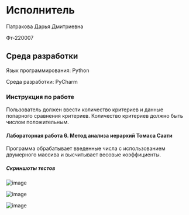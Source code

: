 # Исполнитель
Патракова Дарья Дмитриевна

Фт-220007
## Среда разработки
Язык программирования: Python 

Среда разработки: PyCharm
### Инструкция по работе
Пользователь должен ввести количество критериев и данные попарного сравнения критериев. Количество критериев должно быть числом положительным.
#### Лабораторная работа 6. Метод анализа иерархий Томаса Саати
Программа обрабатывает введенные числа с использованием двумерного массива и высчитывает весовые коэффициенты.
##### Скриншоты тестов

![image](https://github.com/dashenyka/tomaneya/assets/146252024/0d05e348-f986-4fb9-8e7d-12e34edb80c4)

![image](https://github.com/dashenyka/tomaneya/assets/146252024/9123637f-0028-499a-8083-070b3ea11164)

![image](https://github.com/dashenyka/tomaneya/assets/146252024/aaf1ba33-d6fe-4f35-8e0c-71e63e78ebb9)
